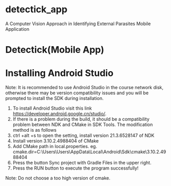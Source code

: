 # detectick_app
A Computer Vision Approach in Identifying External Parasites Mobile Application

# Detectick(Mobile App)

# Installing Android Studio
Note: It is recommended to use Android Studio in the course network disk, otherwise there may be version compatibility issues and you will be prompted to install the SDK during installation.

1. To install Android Studio visit this link https://developer.android.google.cn/studio/.
2. If there is a problem during the build, it should be a compatibility problem between NDK and CMake in SDK Tools. The modification method is as follows
3. ctrl +alt +s to open the setting, install version 21.3.6528147 of NDK
4. Install version 3.10.2.4988404 of CMake
5. Add CMake path in local.properties. eg. cmake.dir=C\:\\Users\\Users\\AppData\\Local\\Android\\Sdk\\cmake\\3.10.2.4988404
6. Press the button Sync project with Gradle Files in the upper right.
7. Press the RUN button to execute the program successfully!

Note: Do not choose a too high version of cmake.



